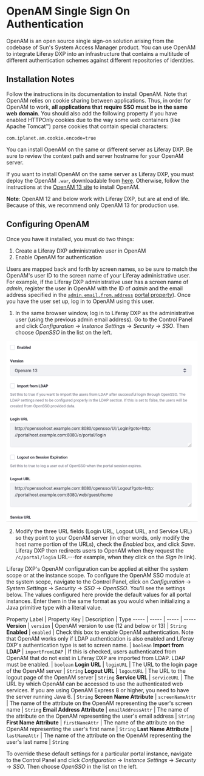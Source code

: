 # OpenAM Single Sign On Authentication


OpenAM is an open source single sign-on solution arising from the codebase of Sun's System Access Manager product. You can use OpenAM to integrate Liferay DXP into an infrastructure that contains a multitude of different authentication schemes against different repositories of identities.

## Installation Notes

Follow the instructions in its documentation to install OpenAM. Note that OpenAM relies on cookie sharing between applications. Thus, in order for OpenAM to work, **all applications that require SSO must be in the same web domain**. You should  also add the following property if you have enabled HTTPOnly cookies due to the way some web containers (like Apache Tomcat™) parse cookies that contain special characters: 

```properties
com.iplanet.am.cookie.encode=true
```

You can install OpenAM on the same or different server as Liferay DXP. Be sure to review the context path and server hostname for your OpenAM server. 

If you want to install OpenAM on the same server as Liferay DXP, you must deploy the OpenAM `.war`, downloadable from [here](https://backstage.forgerock.com/downloads/browse/am/archive/productId:openam). Otherwise, follow the instructions at the [OpenAM 13 site](https://backstage.forgerock.com/docs/openam/13/install-guide/) to install OpenAM. 

**Note**: OpenAM 12 and below work with Liferay DXP, but are at end of life. Because of this, we recommend only OpenAM 13 for production use.

## Configuring OpenAM

Once you have it installed, you must do two things: 

1. Create a Liferay DXP administrative user in OpenAM
2. Enable OpenAM for authentication

Users are mapped back and forth by screen names, so be sure to match the OpenAM's user ID to the screen name of your Liferay administrative user. For example, if the Liferay DXP administrative user has a screen name of *admin*, register the user in OpenAM with the ID of *admin* and the email address specified in the [`admin.email.from.address`](http://docs.liferay.com/portal/7.2-latest/propertiesdoc/portal.properties.html#Admin%20Portlet) [portal property](../../08-reference/03-portal-properties.md)). Once you have the user set up, log in to OpenAM using this user.

1.  In the same browser window, log in to Liferay DXP as the administrative
    user (using the previous admin email address). Go to the Control Panel and
    click *Configuration* &rarr; *Instance Settings* &rarr; *Security* &rarr;
    *SSO*. Then choose *OpenSSO* in the list on the left.

![Figure 1: OpenSSO Configuration in Liferay must be enabled for the integration to work.](./images/opensso-configuration.png)

2.  Modify the three URL fields (Login URL, Logout URL, and Service URL) so
    they point to your OpenAM server (in other words, only modify the host name
    portion of the URLs), check the *Enabled* box, and click *Save*. Liferay
    DXP then redirects users to OpenAM when they request the `/c/portal/login`
    URL---for example, when they click on the *Sign In* link).

Liferay DXP's OpenAM configuration can be applied at either the system scope or at the instance scope. To configure the OpenAM SSO module at the system scope, navigate to the Control Panel, click on *Configuration* &rarr; *System Settings* &rarr; *Security* &rarr; *SSO* &rarr; *OpenSSO*. You'll see the settings below. The values configured here provide the default values for all portal instances. Enter them in the same format as you would when initializing a Java primitive type with a literal value.

Property Label | Property Key | Description | Type
----- | ----- | ----- | ----- **Version** | `version` | OpenAM version to use (12 and below or 13) | `String` **Enabled** | `enabled` | Check this box to enable OpenAM authentication. Note that OpenAM works only if LDAP authentication is also enabled and Liferay DXP's authentication type is set to screen name. | `boolean` **Import from LDAP** | `importFromLDAP` | If this is checked, users authenticated from OpenAM that do not exist in Liferay DXP are imported from LDAP. LDAP must be enabled. | `boolean` **Login URL** | `loginURL` | The URL to the login page of the OpenAM server | `String` **Logout URL** | `logoutURL` | The URL to the logout page of the OpenAM server | `String` **Service URL** | `serviceURL` | The URL by which OpenAM can be accessed to use the authenticated web services. If you are using OpenAM Express 8 or higher, you need to have the server running Java 6. | `String` **Screen Name Attribute** | `screenNameAttr` | The name of the attribute on the OpenAM representing the user's screen name | `String` **Email Address Attribute** | `emailAddressAttr` | The name of the attribute on the OpenAM representing the user's email address | `String` **First Name Attribute** | `firstNameAttr` | The name of the attribute on the OpenAM representing the user's first name | `String` **Last Name Attribute** | `lastNameAttr` | The name of the attribute on the OpenAM representing the user's last name | `String`

To override these default settings for a particular portal instance, navigate to the Control Panel and click *Configuration* &rarr; *Instance Settings* &rarr; *Security* &rarr; *SSO*. Then choose *OpenSSO* in the list on the left.
